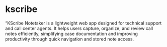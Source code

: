 # kscribe
“KScribe Notetaker is a lightweight web app designed for technical support and call center agents. It helps users capture, organize, and review call notes efficiently, simplifying case documentation and improving productivity through quick navigation and stored note access.
